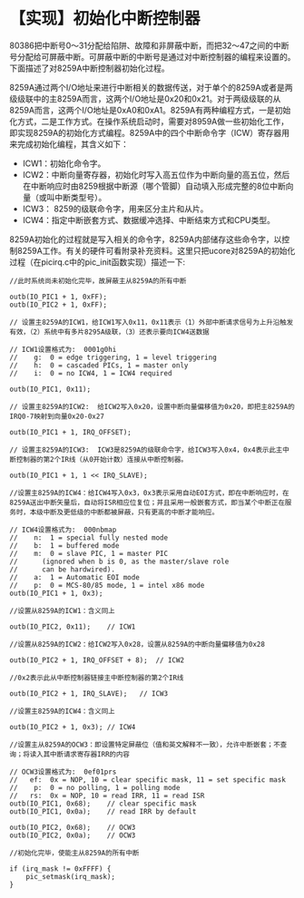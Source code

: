 # 【实现】初始化中断控制器

80386把中断号0～31分配给陷阱、故障和非屏蔽中断，而把32～47之间的中断号分配给可屏蔽中断。可屏蔽中断的中断号是通过对中断控制器的编程来设置的。下面描述了对8259A中断控制器初始化过程。

8259A通过两个I/O地址来进行中断相关的数据传送，对于单个的8259A或者是两级级联中的主8259A而言，这两个I/O地址是0x20和0x21。对于两级级联的从8259A而言，这两个I/O地址是0xA0和0xA1。8259A有两种编程方式，一是初始化方式，二是工作方式。在操作系统启动时，需要对8959A做一些初始化工作，即实现8259A的初始化方式编程。8259A中的四个中断命令字（ICW）寄存器用来完成初始化编程，其含义如下：

* ICW1：初始化命令字。
* ICW2：中断向量寄存器，初始化时写入高五位作为中断向量的高五位，然后在中断响应时由8259根据中断源（哪个管脚）自动填入形成完整的8位中断向量（或叫中断类型号）。
* ICW3： 8259的级联命令字，用来区分主片和从片。
* ICW4：指定中断嵌套方式、数据缓冲选择、中断结束方式和CPU类型。

8259A初始化的过程就是写入相关的命令字，8259A内部储存这些命令字，以控制8259A工作。有关的硬件可看附录补充资料。这里只把ucore对8259A的初始化过程（在picirq.c中的pic_init函数实现）描述一下:

	//此时系统尚未初始化完毕，故屏蔽主从8259A的所有中断

	outb(IO_PIC1 + 1, 0xFF);
	outb(IO_PIC2 + 1, 0xFF);
    
	// 设置主8259A的ICW1，给ICW1写入0x11，0x11表示（1）外部中断请求信号为上升沿触发有效，（2）系统中有多片8295A级联，（3）还表示要向ICW4送数据

    // ICW1设置格式为:  0001g0hi  
    //    g:  0 = edge triggering, 1 = level triggering  
    //    h:  0 = cascaded PICs, 1 = master only  
    //    i:  0 = no ICW4, 1 = ICW4 required  

	outb(IO_PIC1, 0x11);

	// 设置主8259A的ICW2:  给ICW2写入0x20，设置中断向量偏移值为0x20，即把主8259A的IRQ0-7映射到向量0x20-0x27

	outb(IO_PIC1 + 1, IRQ_OFFSET);

	// 设置主8259A的ICW3:  ICW3是8259A的级联命令字，给ICW3写入0x4，0x4表示此主中断控制器的第2个IR线（从0开始计数）连接从中断控制器。

	outb(IO_PIC1 + 1, 1 << IRQ_SLAVE);
    
	//设置主8259A的ICW4：给ICW4写入0x3，0x3表示采用自动EOI方式，即在中断响应时，在8259A送出中断矢量后，自动将ISR相应位复位；并且采用一般嵌套方式，即当某个中断正在服务时，本级中断及更低级的中断都被屏蔽，只有更高的中断才能响应。

	// ICW4设置格式为:  000nbmap
	//    n:  1 = special fully nested mode
	//    b:  1 = buffered mode
	//    m:  0 = slave PIC, 1 = master PIC
	//      (ignored when b is 0, as the master/slave role
	//      can be hardwired).
	//    a:  1 = Automatic EOI mode
	//    p:  0 = MCS-80/85 mode, 1 = intel x86 mode
	outb(IO_PIC1 + 1, 0x3);

	//设置从8259A的ICW1：含义同上

	outb(IO_PIC2, 0x11);	// ICW1
    
	//设置从8259A的ICW2：给ICW2写入0x28，设置从8259A的中断向量偏移值为0x28

	outb(IO_PIC2 + 1, IRQ_OFFSET + 8);	// ICW2
    
	//0x2表示此从中断控制器链接主中断控制器的第2个IR线

	outb(IO_PIC2 + 1, IRQ_SLAVE);	// ICW3
    
	//设置主8259A的ICW4：含义同上

	outb(IO_PIC2 + 1, 0x3);	// ICW4

	//设置主从8259A的OCW3：即设置特定屏蔽位（值和英文解释不一致），允许中断嵌套；不查询；将读入其中断请求寄存器IRR的内容

	// OCW3设置格式为:  0ef01prs
	//   ef:  0x = NOP, 10 = clear specific mask, 11 = set specific mask
	//    p:  0 = no polling, 1 = polling mode
	//   rs:  0x = NOP, 10 = read IRR, 11 = read ISR
	outb(IO_PIC1, 0x68);	// clear specific mask
	outb(IO_PIC1, 0x0a);	// read IRR by default

	outb(IO_PIC2, 0x68);	// OCW3
	outb(IO_PIC2, 0x0a);	// OCW3
    
	//初始化完毕，使能主从8259A的所有中断

	if (irq_mask != 0xFFFF) {
		pic_setmask(irq_mask);
	}